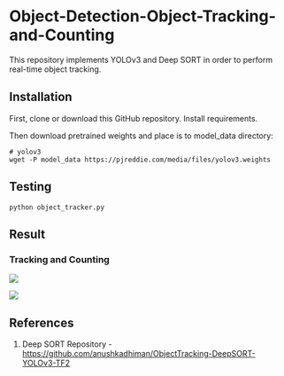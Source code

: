 # Object-Detection-Object-Tracking-and-Counting

This repository implements YOLOv3 and Deep SORT in order to perform real-time object tracking.

## Installation

First, clone or download this GitHub repository. Install requirements.

Then download pretrained weights and place is to model_data directory:
```
# yolov3
wget -P model_data https://pjreddie.com/media/files/yolov3.weights
``````

## Testing

```
python object_tracker.py
````

## Result

### Tracking and Counting
![](https://github.com/Akhil-Tony/Object-Detection-Object-Tracking-and-Counting/blob/master/track_1.gif)

![](https://github.com/Akhil-Tony/Object-Detection-Object-Tracking-and-Counting/blob/master/track_3.gif)

## References
1. Deep SORT Repository - https://github.com/anushkadhiman/ObjectTracking-DeepSORT-YOLOv3-TF2







